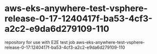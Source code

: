 # aws-eks-anywhere-test-vsphere-release-0-17-1240417f-ba53-4cf3-a2c2-e9da6d279109-110
repository for use with E2E test job aws-eks-anywhere-test-vsphere-release-0-17:1240417f-ba53-4cf3-a2c2-e9da6d279109-110
